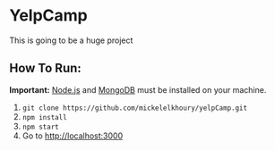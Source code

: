# YelpCamp

This is going to be a huge project

## How To Run:
**Important:** [Node.js](https://nodejs.org/en/) and [MongoDB](https://docs.mongodb.com/guides/server/install/) must be installed on your machine.
1. `git clone https://github.com/mickelelkhoury/yelpCamp.git`
2. `npm install`
3. `npm start`
4. Go to [http://localhost:3000](http://localhost:3000)
